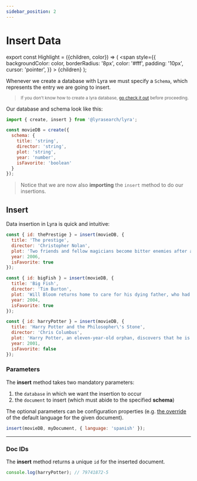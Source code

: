 ```yaml
---
sidebar_position: 2
---
```


# Insert Data

export const Highlight = ({children, color}) => ( <span style={{
backgroundColor: color, borderRadius: '8px', color: '#fff', padding: '10px',
cursor: 'pointer', }} > {children}
</span> );

Whenever we create a database with Lyra we must specify a `Schema`, which
represents the entry we are going to insert.

> <small>If you don't know how to create a lyra database,
> <a href="/usage/creating-a-new-lyra-instance">go check it out</a> before
> proceeding.</small>

Our database and schema look like this:

```js title="lyra.js"
import { create, insert } from '@lyrasearch/lyra'; 

const movieDB = create({
  schema: {
    title: 'string',
    director: 'string',
    plot: 'string',
    year: 'number',
    isFavorite: 'boolean'
  }
});
```

> Notice that we are now also **importing** the `insert` method to do our
> insertions.

## Insert

Data insertion in Lyra is quick and intuitive:

```js title="lyra.js"
const { id: thePrestige } = insert(movieDB, {
  title: 'The prestige',
  director: 'Christopher Nolan',
  plot: 'Two friends and fellow magicians become bitter enemies after a sudden tragedy. As they devote themselves to this rivalry, they make sacrifices that bring them fame but with terrible consequences.',
  year: 2006,
  isFavorite: true
});

const { id: bigFish } = insert(movieDB, {
  title: 'Big Fish',
  director: 'Tim Burton',
  plot: 'Will Bloom returns home to care for his dying father, who had a penchant for telling unbelievable stories. After he passes away, Will tries to find out if his tales were really true.',
  year: 2004,
  isFavorite: true
});

const { id: harryPotter } = insert(movieDB, {
  title: 'Harry Potter and the Philosopher\'s Stone',
  director: 'Chris Columbus',
  plot: 'Harry Potter, an eleven-year-old orphan, discovers that he is a wizard and is invited to study at Hogwarts. Even as he escapes a dreary life and enters a world of magic, he finds trouble awaiting him.',
  year: 2001,
  isFavorite: false
});
```

### Parameters

The **insert** method takes two mandatory parameters:

1. the `database` in which we want the insertion to occur
2. the `document` to insert (which must abide to the specified **schema**)

The optional parameters can be configuration properties (e.g.
<a href="/usage/creating-a-new-lyra-instance#input-analyzer">the override</a> of
the default language for the given document).

```js title="lyra.js"
insert(movieDB, myDocument, { language: 'spanish' });
```

<hr/>

### <Highlight color="#ff5b9b">Doc IDs</Highlight>

The **insert** method returns a unique `id` for the inserted document.

```js
console.log(harryPotter); // 79741872-5
```
